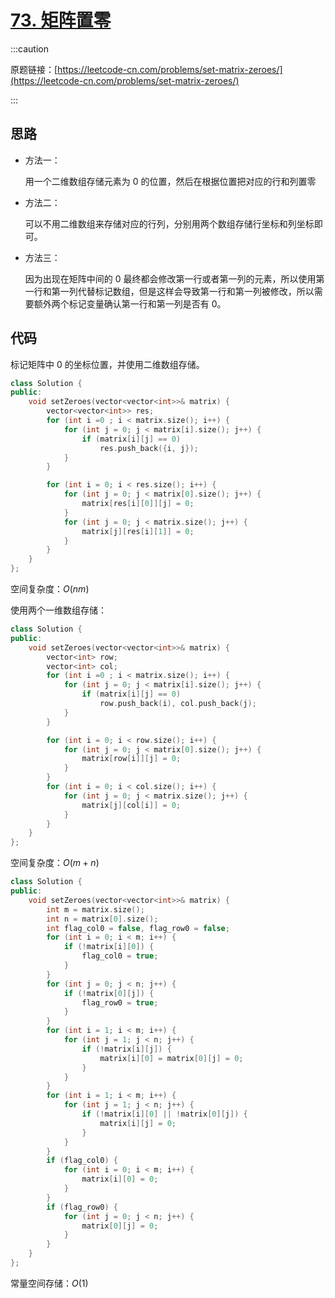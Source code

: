 # [73. 矩阵置零](https://leetcode-cn.com/problems/set-matrix-zeroes/)

:::caution

原题链接：[https://leetcode-cn.com/problems/set-matrix-zeroes/](https://leetcode-cn.com/problems/set-matrix-zeroes/)

:::

## 思路

- 方法一：

  用一个二维数组存储元素为 0 的位置，然后在根据位置把对应的行和列置零

- 方法二：

  可以不用二维数组来存储对应的行列，分别用两个数组存储行坐标和列坐标即可。

- 方法三：

  因为出现在矩阵中间的 0 最终都会修改第一行或者第一列的元素，所以使用第一行和第一列代替标记数组，但是这样会导致第一行和第一列被修改，所以需要额外两个标记变量确认第一行和第一列是否有 0。

## 代码

标记矩阵中 0 的坐标位置，并使用二维数组存储。

```cpp
class Solution {
public:
    void setZeroes(vector<vector<int>>& matrix) {
        vector<vector<int>> res;
        for (int i =0 ; i < matrix.size(); i++) {
            for (int j = 0; j < matrix[i].size(); j++) {
                if (matrix[i][j] == 0)
                    res.push_back({i, j});
            }
        }

        for (int i = 0; i < res.size(); i++) {
            for (int j = 0; j < matrix[0].size(); j++) {
                matrix[res[i][0]][j] = 0;
            }
            for (int j = 0; j < matrix.size(); j++) {
                matrix[j][res[i][1]] = 0;
            }
        }
    }
};
```

空间复杂度：$O(nm)$



使用两个一维数组存储：

```cpp
class Solution {
public:
    void setZeroes(vector<vector<int>>& matrix) {
        vector<int> row;
        vector<int> col;
        for (int i =0 ; i < matrix.size(); i++) {
            for (int j = 0; j < matrix[i].size(); j++) {
                if (matrix[i][j] == 0)
                    row.push_back(i), col.push_back(j);
            }
        }

        for (int i = 0; i < row.size(); i++) {
            for (int j = 0; j < matrix[0].size(); j++) {
                matrix[row[i]][j] = 0;
            }
        }
        for (int i = 0; i < col.size(); i++) {
            for (int j = 0; j < matrix.size(); j++) {
                matrix[j][col[i]] = 0;
            }
        }
    }
};
```

空间复杂度：$O(m + n)$



```cpp
class Solution {
public:
    void setZeroes(vector<vector<int>>& matrix) {
        int m = matrix.size();
        int n = matrix[0].size();
        int flag_col0 = false, flag_row0 = false;
        for (int i = 0; i < m; i++) {
            if (!matrix[i][0]) {
                flag_col0 = true;
            }
        }
        for (int j = 0; j < n; j++) {
            if (!matrix[0][j]) {
                flag_row0 = true;
            }
        }
        for (int i = 1; i < m; i++) {
            for (int j = 1; j < n; j++) {
                if (!matrix[i][j]) {
                    matrix[i][0] = matrix[0][j] = 0;
                }
            }
        }
        for (int i = 1; i < m; i++) {
            for (int j = 1; j < n; j++) {
                if (!matrix[i][0] || !matrix[0][j]) {
                    matrix[i][j] = 0;
                }
            }
        }
        if (flag_col0) {
            for (int i = 0; i < m; i++) {
                matrix[i][0] = 0;
            }
        }
        if (flag_row0) {
            for (int j = 0; j < n; j++) {
                matrix[0][j] = 0;
            }
        }
    }
};
```

常量空间存储：$O(1)$

